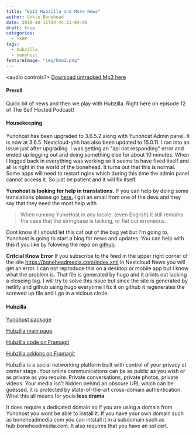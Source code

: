```yaml
---
title: "Ep12 Hubzilla and More News"
author: Unkle Bonehead
date: 2019-10-11T04:44:13-04:00
draft: true
categories:
  - TSHP
tags:
  - hubzilla
  - yunohost
featureImage: "img/bhm2.png"
---
```

<audio controls?>
	<source src="https://.mp3">
    </audio>
[Download untracked Mp3 here]()

#### Preroll
Quick bit of news and then we play with Hubzilla. Right here on episode 12 of The Self Hosted Podcast!

#### Housekeeping
Yunohost has been upgraded to 3.6.5.2 along with Yunohost Admin panel. It is now at 3.6.5.
Nextcloud-ynh has also been updated to 15.0.11.
I ran into an issue just after upgrading. I was getting an "api not responding" error and ended up logging out and doing something else for about 10 minutes. When I logged back in everything was working so it seems to have fixed itself and all is right in the world of the bonehead. It turns out that this is normal. Some apps will need to restart nginx which during this time the admin panel cannot access it. So just be patient and it will fix itself.

**Yunohost is looking for help in translations.**
If you can help by doing some translations please go [here.](https://translate.yunohost.org/)
I got an email from one of the devs and they say that they need the most help with 
>When running YunoHost in any locale, (even English) it still remains the case that the stringbase is lacking, or flat out erroneous.

Dont know if I should let this cat out of the bag yet but I'm going to. Yunohost is going to start a blog for news and updates. You can help with this if you like by folowing the repo on [github](https://github.com/YunoHost/news).

**Critcial Know Error**
If you subscribe to the feed in the upper right corner of the site https://boneheadmedia.com/index.xml in Nextcloud News you will get an error. I can not reproduce this on a desktop or mobile app but I know what the problem is. That file is generated by hugo and it prints out lacking a closeing tag. I will try to solve this issue but since the site is generated by netlify and github using hugo everytime I fix it on github it regenerates the screwed up file and I go in a vicious circle.


#### Hubzilla
[Yunohost package](https://github.com/YunoHost-Apps/hubzilla_ynh/blob/master/README.md)

[Hubzilla main page](https://zotlabs.org/page/hubzilla/hubzilla-project)

[Hubzilla code on Framagit](https://framagit.org/hubzilla/core)

[Hubzilla addons on Framagit](https://framagit.org/hubzilla/addons)

Hubzilla is a social networking platform built with control of your privacy at center stage. Your online communications can be as public as you wish or as private as you require. Private conversations, private photos, private videos. Your media isn't hidden behind an obscure URL which can be guessed, it is protected by state-of-the-art cross-domain authentication. What this all means for youis **less drama**.

It does require a dedicated domain so if you are using a domain from Yunohost you wont be able to install it. If you have your own domain such as boneheadmedia.com you can intstall it in a subdomain such as hub.boneheadmedia.com.
It also requires that you have an ssl cert.

